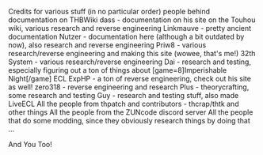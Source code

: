 Credits for various stuff (in no particular order)
people behind documentation on THBWiki
dass - documentation on his site on the Touhou wiki, various research and reverse engineering
Linkmauve - pretty ancient documentation
Nutzer - documentation here (although a bit outdated by now), also research and reverse engineering
Priw8 - various research/reverse engineering and making this site (wowee, that's me!)
32th System - various research/reverse engineering
Dai - research and testing, especially figuring out a ton of things about [game=8]Imperishable Night[/game] ECL
ExpHP - a ton of reverse engineering, check out his site as well!
zero318 - reverse engineering and research
Plus - theorycrafting, some research and testing
Guy - research and testing stuff, also made LiveECL
All the people from thpatch and contributors - thcrap/thtk and other things
All the people from the ZUNcode discord server
All the people that do some modding, since they obviously research things by doing that
...

And You Too!
